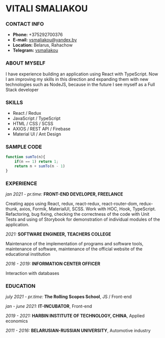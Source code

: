 # VITALI SMALIAKOU

### CONTACT INFO
- **Phone:** +375292700376
- **E-mail:** vsmaliakou@yandex.by
- **Location:** Belarus, Rahachow
- **Telegram:** [vsmaliakou](https://t.me/vsmaliakou)
### ABOUT MYSELF
I have experience building an application using React with TypeScript. Now I am improving my skills in this direction and expanding them with new technologies such as NodeJS, because in the future I see myself as a Full Stack developer
### SKILLS
- React / Redux
- JavaScript / TypeScript
- HTML / CSS / SCSS
- AXIOS / REST API / Firebase
- Material UI / Ant Design
### SAMPLE CODE
```javascript
function sumTo(n){
    if(n == 1) return 1;
    return n + sumTo(n - 1)
}
```
### EXPERIENCE
*jan 2021 - pr.time:* **FRONT-END DEVELOPER, FREELANCE**

Creating apps using React, redux, react-redux, react-router-dom, redux-thunk, axios, Formik, MaterialUI, SCSS. Work with HOC, Hook, TypeScript. Refactoring, bug fixing, checking the correctness of the code with Unit Tests and using of Storybook for demonstration of individual modules of the application.

*2021:* **SOFTWARE ENGINEER, TEACHERS COLLEGE**

Maintenance of the implementation of programs and
software tools, maintenance of software, maintenance of the
official website of the educational institution

*2016 - 2019:* **INFORMATION CENTER OFFICER**

Interaction with databases
### EDUCATION
*july 2021 - pr.time:* **The Rolling Scopes School**, JS / Front-end

*jan - june 2021:* **IT-INCUBATOR**, Front-end

*2019 - 2021:* **HARBIN INSTITUTE OF TECHNOLOGY, CHINA**, Аpplied economics

*2011 - 2016:* **BELARUSIAN-RUSSIAN UNIVERSITY**, Automotive industry
